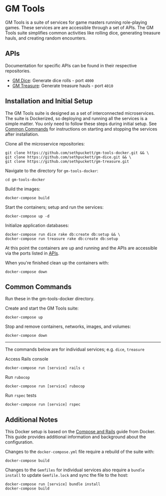 # GM Tools

GM Tools is a suite of services for game masters running role-playing games. These services are are accessible through a set of APIs. The GM Tools suite simplifies common activities like rolling dice, generating treasure hauls, and creating random encounters.

## APIs

Documentation for specific APIs can be found in their respective repositories.

* [GM Dice](https://github.com/sethpuckett/gm-dice): Generate dice rolls - port `4000`
* [GM Treasure](https://github.com/sethpuckett/gm-treasure): Generate treasure hauls - port `4010`

## Installation and Initial Setup

The GM Tools suite is designed as a set of interconnected microservices. The suite is Dockerized, so deploying and running all the services is a simple matter. You only need to follow these steps during initial setup. See [Common Commands](#common-commands) for instructions on starting and stopping the services after installation.

Clone all the microservice repositories:
```
git clone https://github.com/sethpuckett/gm-tools-docker.git && \
git clone https://github.com/sethpuckett/gm-dice.git && \
git clone https://github.com/sethpuckett/gm-treasure.git
```

Navigate to the directory for `gm-tools-docker`:
```
cd gm-tools-docker
```

Build the images:
```
docker-compose build
```

Start the containers; setup and run the services:
```
docker-compose up -d
```

Initialize application databases:
```
docker-compose run dice rake db:create db:setup && \
docker-compose run treasure rake db:create db:setup
```

At this point the containers are up and running and the APIs are accessible via the ports listed in [APIs](#apis).

When you're finished clean up the containers with:
```
docker-compose down
```

## Common Commands

Run these in the gm-tools-docker directory.

Create and start the GM Tools suite:
```
docker-compose up
```

Stop and remove containers, networks, images, and volumes:
```
docker-compose down
```
---
The commands below are for individual services; e.g. `dice`, `treasure`

Access Rails console
```
docker-compose run [service] rails c
```

Run `rubocop`
```
docker-compose run [service] rubocop
```

Run `rspec` tests
```
docker-compose run [service] rspec
```

## Additional Notes

This Docker setup is based on the [Compose and Rails](https://docs.docker.com/compose/rails/) guide from Docker. This guide provides additional information and background about the configuration.

Changes to the `docker-compose.yml` file require a rebuild of the suite with:
```
docker-compose build
```

Changes to the `Gemfiles` for individual services also require a `bundle install` to update `Gemfile.lock` and sync the file to the host:
```
docker-compose run [service] bundle install
docker-compose build
```
